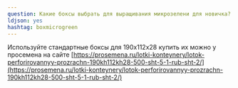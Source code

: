 ```yaml
---
question: Какие боксы выбрать для выращивания микрозелени для новичка?
ldjson: yes 
hashtag: boxmicrogreen
---
```


Используйте стандартные боксы для 190х112х28 купить их можно у просемена на сайте [https://prosemena.ru/lotki-konteynery/lotok-perforirovannyy-prozrachn-190kh112kh28-500-sht-5-1-rub-sht-2/](https://prosemena.ru/lotki-konteynery/lotok-perforirovannyy-prozrachn-190kh112kh28-500-sht-5-1-rub-sht-2/)
